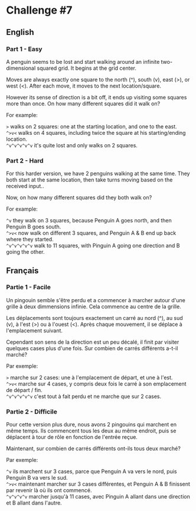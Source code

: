 # Challenge #7

## English
### Part 1 - Easy
A penguin seems to be lost and start walking around an infinite two-dimensional squared grid. It begins at the grid center.

Moves are always exactly one square to the north (^), south (v), east (>), or west (<). After each move, it moves to the next location/square.

However its sense of direction is a bit off, it ends up visiting some squares more than once. On how many different squares did it walk on?

For example:

```>``` walks on 2 squares: one at the starting location, and one to the east.\
```^>v<``` walks on 4 squares, including twice the square at his starting/ending location.\
```^v^v^v^v^v``` it's quite lost and only walks on 2 squares.




### Part 2 - Hard
For this harder version, we have 2 penguins walking at the same time.
They both start at the same location, then take turns moving based on the received input..

Now, on how many different squares did they both walk on?

For example:

```^v``` they walk on 3 squares, because Penguin A goes north, and then Penguin B goes south.\
```^>v<``` now walk on different 3 squares, and Penguin A & B end up back where they started.\
```^v^v^v^v^v``` walk to 11 squares, with Pinguin A going one direction and B going the other.



## Français

### Partie 1 - Facile
Un pingouin semble s'être perdu et a commencer à marcher autour d'une grille à deux dimmensions infinie. Cela commence au centre de la grille.

Les déplacements sont toujours exactement un carré au nord (^), au sud (v), à l'est (>) ou à l'ouest (<). Après chaque mouvement, il se déplace à l'emplacement suivant.

Cependant son sens de la direction est un peu décalé, il finit par visiter quelques cases plus d'une fois. Sur combien de carrés différents a-t-il marché?

Par exemple:

```>``` marche sur 2 cases: une à l'emplacement de départ, et une à l'est.\
```^>v<``` marche sur 4 cases, y compris deux fois le carré à son emplacement de départ / fin.\
```^v^v^v^v^v``` c'est tout à fait perdu et ne marche que sur 2 cases.


### Partie 2 - Difficile
Pour cette version plus dure, nous avons 2 pingouins qui marchent en même temps.
Ils commencent tous les deux au même endroit, puis se déplacent à tour de rôle en fonction de l'entrée reçue.

Maintenant, sur combien de carrés différents ont-ils tous deux marché?

Par exemple:

```^v``` ils marchent sur 3 cases, parce que Penguin A va vers le nord, puis Penguin B va vers le sud.\
```^>v<``` maintenant marcher sur 3 cases différentes, et Penguin A & B finissent par revenir là où ils ont commencé. \
```^v^v^v^v``` marcher jusqu'à 11 cases, avec Pinguin A allant dans une direction et B allant dans l'autre.